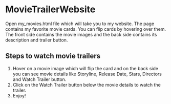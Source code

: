 # MovieTrailerWebsite
Open my_movies.html file which will take you to my website. The page contains my favorite movie cards. You can flip cards by hovering over them. The front side contains the movie images and the back side contains its description and trailer button.

Steps to watch movie trailers
-----------------------------
1. Hover on a movie image which will flip the card and on the back side you can see movie details like Storyline, Release Date, Stars, Directors and Watch Trailer button.
2. Click on the Watch Trailer button below the movie details to watch the trailer.
3. Enjoy!

